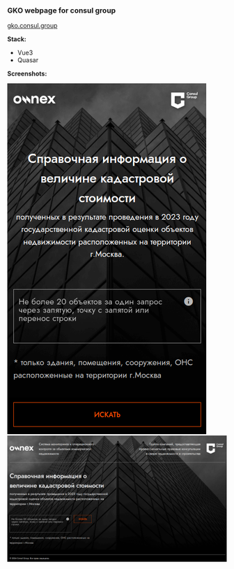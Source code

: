 ### GKO webpage for consul group

[gko.consul.group](https://gko.consul.group)

**Stack:**

- Vue3
- Quasar

**Screenshots:**

![screenshot1](/screenshots/1.png)
![screenshot2](/screenshots/2.png)

